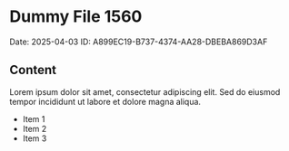 # Dummy File 1560

Date: 2025-04-03
ID: A899EC19-B737-4374-AA28-DBEBA869D3AF

## Content

Lorem ipsum dolor sit amet, consectetur adipiscing elit.
Sed do eiusmod tempor incididunt ut labore et dolore magna aliqua.

* Item 1
* Item 2
* Item 3

